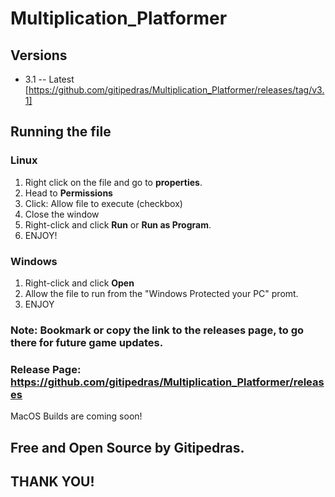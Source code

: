 # Multiplication_Platformer
## Versions
- 3.1 -- Latest [https://github.com/gitipedras/Multiplication_Platformer/releases/tag/v3.1]

## Running the file
### Linux
1. Right click on the file and go to **properties**.
2. Head to **Permissions**
3. Click: Allow file to execute (checkbox)
4. Close the window
5. Right-click and click **Run** or **Run as Program**.
6. ENJOY!
### Windows
1. Right-click and click **Open**
2. Allow the file to run from the "Windows Protected your PC" promt.
3. ENJOY
###  Note: Bookmark or copy the link to the releases page, to go there for future game updates.
###  Release Page: https://github.com/gitipedras/Multiplication_Platformer/releases

MacOS Builds are coming soon!

## Free and Open Source by Gitipedras.
## THANK YOU!
